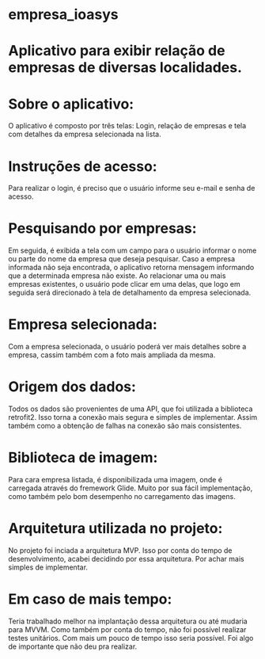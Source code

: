 # empresa_ioasys
# Aplicativo para exibir relação de empresas de diversas localidades.

# Sobre o aplicativo:
  O aplicativo é composto por três telas: Login, relação de empresas e tela com detalhes da empresa selecionada na lista.
  
# Instruções de acesso:
  Para realizar o login, é preciso que o usuário informe seu e-mail e senha de acesso.
  
# Pesquisando por empresas:
  Em seguida, é exibida a tela com um campo para o usuário informar o nome ou parte do nome da empresa que deseja pesquisar. 
  Caso a empresa informada não seja encontrada, o aplicativo retorna mensagem informando que a determinada empresa não existe.
  Ao relacionar uma ou mais empresas existentes, o usuário pode clicar em uma delas, que logo em seguida
  será direcionado à tela de detalhamento da empresa selecionada.
  
# Empresa selecionada:
  Com a empresa selecionada, o usuário poderá ver mais detalhes sobre a empresa, cassim também com a foto mais ampliada da mesma.
  
# Origem dos dados:
  Todos os dados são provenientes de uma API, que foi utilizada a biblioteca retrofit2. Isso torna a conexão mais segura e simples de implementar.
  Assim também como a obtenção de falhas na conexão são mais consistentes.

# Biblioteca de imagem:
  Para cara empresa listada, é disponibilizada uma imagem, onde é carregada através do fremework Glide. Muito por sua fácil implementação, como também pelo
  bom desempenho no carregamento das imagens.
  
# Arquitetura utilizada no projeto:
  No projeto foi inciada a arquitetura MVP. Isso por conta do tempo de desenvolvimento, acabei decidindo por essa arquitetura. 
  Por achar mais simples de implementar. 
  
# Em caso de mais tempo:
  Teria trabalhado melhor na implantação dessa arquitetura ou até mudaria para MVVM.
  Como também por conta do tempo, não foi possível realizar testes unitários. Com mais um pouco de tempo isso seria possível. 
  Foi algo de importante que não deu pra realizar.
